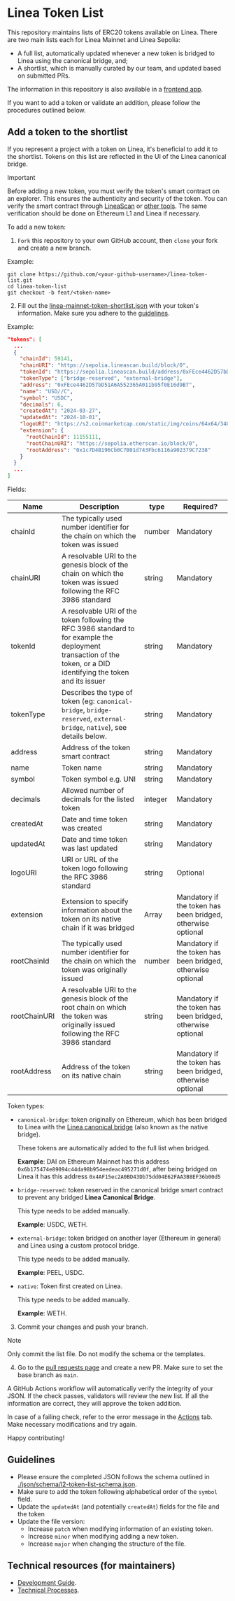 # Linea Token List

This repository maintains lists of ERC20 tokens available on Linea. There are two main lists each for Linea Mainnet and
Linea Sepolia:

- A full list, automatically updated whenever a new token is bridged to Linea using the canonical bridge, and;
- A shortlist, which is manually curated by our team, and updated based on submitted PRs.

The information in this repository is also available in a [frontend app](https://consensys.github.io/linea-token-list/).

If you want to add a token or validate an addition, please follow the procedures outlined below.

## Add a token to the shortlist

If you represent a project with a token on Linea, it's beneficial to add it to the shortlist. Tokens on this list are
reflected in the UI of the Linea canonical bridge.

> [!IMPORTANT]
> Before adding a new token, you must verify the token's smart contract on an explorer. This ensures the authenticity
> and security of the token. You can verify the smart contract through [LineaScan](https://lineascan.build/verifyContract)
> or [other tools](https://docs.linea.build/get-started/how-to/verify-smart-contract).
> The same verification should be done on Ethereum L1 and Linea if necessary.

To add a new token:

1. `Fork` this repository to your own GitHub account, then `clone` your fork and create a new branch.

Example:

```
git clone https://github.com/<your-github-username>/linea-token-list.git
cd linea-token-list
git checkout -b feat/<token-name>
```

2. Fill out the [linea-mainnet-token-shortlist.json](./json/linea-mainnet-token-shortlist.json) with your token's
   information. Make sure you adhere to the [guidelines](#guidelines).

Example:

```json
"tokens": [
  ...
  {
    "chainId": 59141,
    "chainURI": "https://sepolia.lineascan.build/block/0",
    "tokenId": "https://sepolia.lineascan.build/address/0xFEce4462D57bD51A6A552365A011b95f0E16d9B7",
    "tokenType": ["bridge-reserved", "external-bridge"],
    "address": "0xFEce4462D57bD51A6A552365A011b95f0E16d9B7",
    "name": "USD//C",
    "symbol": "USDC",
    "decimals": 6,
    "createdAt": "2024-03-27",
    "updatedAt": "2024-10-01",
    "logoURI": "https://s2.coinmarketcap.com/static/img/coins/64x64/3408.png",
    "extension": {
      "rootChainId": 11155111,
      "rootChainURI": "https://sepolia.etherscan.io/block/0",
      "rootAddress": "0x1c7D4B196Cb0C7B01d743Fbc6116a902379C7238"
    }
  }
  ...
]
```

Fields:

| Name         | Description                                                                                                                                                         | type    | Required?                                                   |
|--------------|---------------------------------------------------------------------------------------------------------------------------------------------------------------------|---------|-------------------------------------------------------------|
| chainId      | The typically used number identifier for the chain on which the token was issued                                                                                    | number  | Mandatory                                                   |
| chainURI     | A resolvable URI to the genesis block of the chain on which the token was issued following the RFC 3986 standard                                                    | string  | Mandatory                                                   |
| tokenId      | A resolvable URI of the token following the RFC 3986 standard to for example the deployment transaction of the token, or a DID identifying the token and its issuer | string  | Mandatory                                                   |
| tokenType    | Describes the type of token (eg: `canonical-bridge`, `bridge-reserved`, `external-bridge`, `native`), see details below.                                            | string  | Mandatory                                                   |
| address      | Address of the token smart contract                                                                                                                                 | string  | Mandatory                                                   |
| name         | Token name                                                                                                                                                          | string  | Mandatory                                                   |
| symbol       | Token symbol e.g. UNI                                                                                                                                               | string  | Mandatory                                                   |
| decimals     | Allowed number of decimals for the listed token                                                                                                                     | integer | Mandatory                                                   |
| createdAt    | Date and time token was created                                                                                                                                     | string  | Mandatory                                                   |
| updatedAt    | Date and time token was last updated                                                                                                                                | string  | Mandatory                                                   |
| logoURI      | URI or URL of the token logo following the RFC 3986 standard                                                                                                        | string  | Optional                                                    |
| extension    | Extension to specify information about the token on its native chain if it was bridged                                                                              | Array   | Mandatory if the token has been bridged, otherwise optional |
| rootChainId  | The typically used number identifier for the chain on which the token was originally issued                                                                         | number  | Mandatory if the token has been bridged, otherwise optional |
| rootChainURI | A resolvable URI to the genesis block of the root chain on which the token was originally issued following the RFC 3986 standard                                    | string  | Mandatory if the token has been bridged, otherwise optional |
| rootAddress  | Address of the token on its native chain                                                                                                                            | string  | Mandatory if the token has been bridged, otherwise optional |

Token types:

- `canonical-bridge`: token originally on Ethereum, which has been bridged to Linea with
  the [Linea canonical bridge](https://bridge.linea.build/) (also known as the native bridge).

  These tokens are automatically added to the full list when bridged.

  **Example**: DAI on Ethereum Mainnet has this address `0x6b175474e89094c44da98b954eedeac495271d0f`, after being
  bridged on Linea it has this address `0x4AF15ec2A0BD43Db75dd04E62FAA3B8EF36b00d5`

- `bridge-reserved`: token reserved in the canonical bridge smart contract to prevent any bridged **Linea Canonical
  Bridge**.

  This type needs to be added manually.

  **Example**: USDC, WETH.

- `external-bridge`: token bridged on another layer (Ethereum in general) and Linea using a custom protocol bridge.

  This type needs to be added manually.

  **Example**: PEEL, USDC.

- `native`: Token first created on Linea.

  This type needs to be added manually.

  **Example**: WETH.

3. Commit your changes and push your branch.

> [!NOTE]
> Only commit the list file. Do not modify the schema or the templates.

4. Go to the [pull requests page](https://github.com/ConsenSys/linea-token-list/pulls) and create a new PR. Make sure to
   set the base branch as `main`.

A GitHub Actions workflow will automatically verify the integrity of your JSON. If the check passes, validators will
review the new list. If all the information are correct, they will approve the token addition.

In case of a failing check, refer to the error message in
the [Actions](https://github.com/ConsenSys/linea-token-list/actions) tab. Make necessary modifications and try again.

Happy contributing!

## Guidelines

- Please ensure the completed JSON follows the schema outlined
  in [./json/schema/l2-token-list-schema.json](./json/schema/l2-token-list-schema.json).
- Make sure to add the token following alphabetical order of the `symbol` field.
- Update the `updatedAt` (and potentially `createdAt`) fields for the file and the token
- Update the file version:
    - Increase `patch` when modifying information of an existing token.
    - Increase `minor` when modifying adding a new token.
    - Increase `major` when changing the structure of the file.

## Technical resources (for maintainers)

- [Development Guide](./docs/development.md).
- [Technical Processes](./docs/technical-processes.md).
